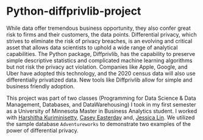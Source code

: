 # Python-diffprivlib-project
While data offer tremendous business opportunity, they also confer great risk to firms and their customers, the data points. Differential privacy, which strives to eliminate the risk of privacy breaches, is an evolving and critical asset that allows data scientists to uphold a wide range of analytical capabilities. The Python package, Diffprivlib, has the capability to preserve simple descriptive statistics and complicated machine learning algorithms but not risk the privacy act violation. Companies like Apple, Google, and Uber have adopted this technology, and the 2020 census data will also use differentially privatized data. New tools like Diffprivlib allow for simple and business friendly adoption.

This project was part of two classes (Programming for Data Science & Data Management, Databases, and DataWarehousing) I took in my first semester as a University of Minnesota Master in Business Analytics student. 
I worked with [Harshitha Kuriminisetty](https://github.com/HarshithaKuriminisetty), [Casey Easterday](http://linkedin.com/in/caeasterday) and,  [Jessica Lin](https://github.com/jessicalintw). We utilized the sample database `Adventureworks` to demonstrate two examples of the power of differential privacy.
